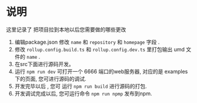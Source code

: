 # 说明  

这里记录了 把项目拉到本地以后您需要做的哪些更改

01. 编辑package.json 修改 `name` 和  `repository` 和  `homepage` 字段 .  
02. 修改 `rollup.config.build.ts` 和 `rollup.config.dev.ts` 里打包输出 umd 文件的 `name` .
03. 在src下面进行源码开发。
04. 运行 `npm run dev` 可打开一个 6666 端口的web服务器, 对应的是 examples 下的页面, 您可进行源码的调试.
05. 开发完毕以后 , 您可 运行 `npm run build` 进行源码的打包.
06. 开发调试完成以后, 您可运行命令 `npm run npmp` 发布到npm.
